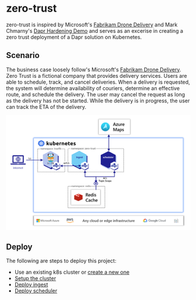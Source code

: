 # zero-trust

zero-trust is inspired by Microsoft's [Fabrikam Drone Delivery](https://github.com/mspnp/aks-fabrikam-dronedelivery) and Mark Chmarny's [Dapr Hardening Demo](https://github.com/mchmarny/dapr-demos/tree/master/hardened) and serves as an excerise in creating a zero trust deployment of a Dapr solution on Kubernetes.

## Scenario

The business case loosely follow's Microsoft's [Fabrikam Drone Delivery](https://github.com/mspnp/aks-fabrikam-dronedelivery). Zero Trust is a fictional company that provides delivery services. Users are able to schedule, track, and cancel deliveries. When a delivery is requested, the system will determine availability of couriers, determine an effective route, and schedule the delivery. The user may cancel the request as long as the delivery has not be started. While the delivery is in progress, the user can track the ETA of the delivery.

![](img/diagram.png)

## Deploy

The following are steps to deploy this project:
- Use an existing k8s cluster or [create a new one](https://github.com/jandauz/zero-trust/tree/main/setup/k3d)
- [Setup the cluster](https://github.com/jandauz/zero-trust/tree/main/setup)
- [Deploy ingest](https://github.com/jandauz/zero-trust/tree/main/ingest#deploy)
- [Deploy scheduler](https://github.com/jandauz/zero-trust/tree/main/scheduler#deploy)